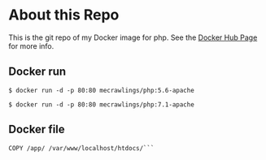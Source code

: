 # About this Repo

This is the git repo of my Docker image for php. See the [Docker Hub Page](https://hub.docker.com/r/mecrawlings/php/) for more info.  

## Docker run

`$ docker run -d -p 80:80 mecrawlings/php:5.6-apache`

`$ docker run -d -p 80:80 mecrawlings/php:7.1-apache`

## Docker file

```FROM mecrawlings/php:7.1-apache  
COPY /app/ /var/www/localhost/htdocs/```
